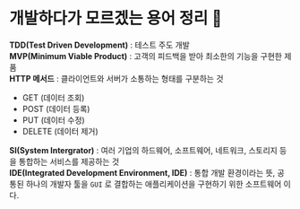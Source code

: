 # 개발하다가 모르겠는 용어 정리 🔡

**TDD(Test Driven Development)** : 테스트 주도 개발   
**MVP(Minimum Viable Product)** : 고객의 피드백을 받아 최소한의 기능을 구현한 제품   
**HTTP 메서드** : 클라이언트와 서버가 소통하는 형태를 구분하는 것 
- GET (데이터 조회)
- POST (데이터 등록)
- PUT (데이터 수정)
- DELETE (데이터 제거)   

**SI(System Intergrator)** : 여러 기업의 하드웨어, 소프트웨어, 네트워크, 스토리지 등을 통합하는 서비스를 제공하는 것  
**IDE(Integrated Development Environment, IDE)** :  통합 개발 환경이라는 뜻, 공통된 하나의 개발자 툴을 `GUI` 로 결합하는 애플리케이션을 구현하기 위한 소프트웨어 이다.
